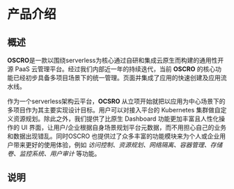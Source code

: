 # 产品介绍

## 概述

**OSCRO**是一款以围绕serverless为核心通过自研和集成云原生而构建的通用性开源 PaaS 云管理平台。经过我们内部近一年的持续迭代，当前 **OSCRO** 的核心功能已经初步具备多项目场景下的统一管理。页面并集成了应用的快速创建及应用流水线。

作为一个serverless架构云平台，**OCSRO** 从立项开始就把以应用为中心场景下的多项目作为其主要实现设计目标。用户可以对接入平台的 Kubernetes 集群做自定义资源规划。除此之外，我们提供了比原生 Dashboard 功能更加丰富且人性化操作的 UI 界面，让用户/企业根据自身场景规划平台元数据，而不用担心自己的业务和数据出现错乱。同时OSCRO 也提供过了众多丰富的功能模块来为个人或企业用户带来更好的使用体验，例如 *访问控制、资源规划、网络隔离、容器管理、存储卷、监控系统、用户审计* 等功能。

## 说明

